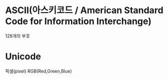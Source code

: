 <h1>ASCII(아스키코드 / American Standard Code for Information Interchange)</h1>
128개의 부호

<h1>Unicode</h1>

픽셀(pixel)
RGB(Red,Green,Blue)
